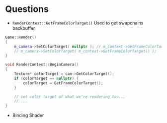 Questions
======

- `RenderContext::GetFrameColorTarget()`
  Used to get swapchains backbuffer

```cpp
Game::Render()
{
	m_camera->SetColorTarget( nullptr ); // m_context->GetFrameColorTarget();
	// m_camera->SetColorTarget( m_context->GetFrameColorTarget() );  
}
```

```cpp
void RenderContext::BeginCamera()
{
	Texture* colorTarget = cam->GetColorTarget();
	if (colorTarget == nullptr) {
		colorTarget = GetFrameColorTarget(); 
	}

	// set color target of what we're rendering too...
	// ...
}
```


- Binding Shader